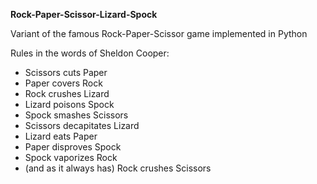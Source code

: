 **Rock-Paper-Scissor-Lizard-Spock**

Variant of the famous Rock-Paper-Scissor game implemented in Python

Rules in the words of Sheldon Cooper:
* Scissors cuts Paper
* Paper covers Rock
* Rock crushes Lizard
* Lizard poisons Spock
* Spock smashes Scissors
* Scissors decapitates Lizard
* Lizard eats Paper
* Paper disproves Spock
* Spock vaporizes Rock
* (and as it always has) Rock crushes Scissors
